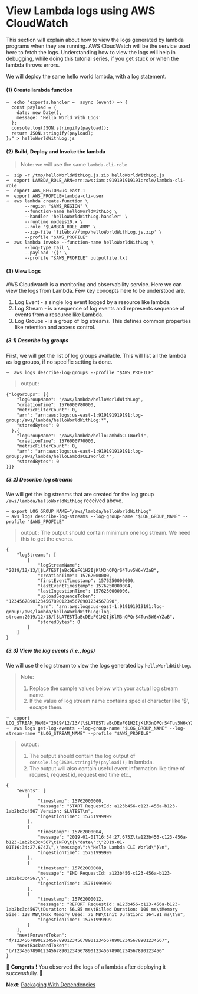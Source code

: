 # View Lambda logs using AWS CloudWatch

This section will explain about how to view the logs generated by lambda programs when they are running. AWS CloudWatch 
will be the service used here to fetch the logs. Understanding how to view the logs will help in debugging, while doing
this tutorial series, if you get stuck or when the lambda throws errors.

We will deploy the same hello world lambda, with a log statement.

#### (1) Create lambda function
```
➜  echo "exports.handler =  async (event) => {
  const payload = {
    date: new Date(),
    message: 'Hello World With Logs'
  };
  console.log(JSON.stringify(payload));
  return JSON.stringify(payload);
};" > helloWorldWithLog.js
```

#### (2) Build, Deploy and Invoke the lambda
> Note: we will use the same `lambda-cli-role`

```
➜  zip -r /tmp/helloWorldWithLog.js.zip helloWorldWithLog.js
➜  export LAMBDA_ROLE_ARN=arn:aws:iam::919191919191:role/lambda-cli-role
➜  export AWS_REGION=us-east-1
➜  export AWS_PROFILE=lambda-cli-user
➜  aws lambda create-function \
       --region "$AWS_REGION" \
       --function-name helloWorldWithLog \
       --handler 'helloWorldWithLog.handler' \
       --runtime nodejs10.x \
       --role "$LAMBDA_ROLE_ARN" \
       --zip-file 'fileb:///tmp/helloWorldWithLog.js.zip' \
       --profile "$AWS_PROFILE"
➜  aws lambda invoke --function-name helloWorldWithLog \
       --log-type Tail \
       --payload '{}' \
       --profile "$AWS_PROFILE" outputfile.txt
```
#### (3) View Logs
AWS Cloudwatch is a monitoring and observability service. Here we can view the logs from Lambda. Few key concepts
here to be understood are, 
1. Log Event -  a single log event logged by a resource like lambda. 
2. Log Stream - is a sequence of log events and represents sequence of events from a resource like Lambda.
3. Log Groups - is a group of log streams. This defines common properties like retention and access control.

##### (3.1) Describe log groups
First, we will get the list of log groups available. This will list all the lambda as log groups, if no specific 
setting is done.  

```
➜  aws logs describe-log-groups --profile "$AWS_PROFILE"
```
> output :
```
{"logGroups": [{
    "logGroupName": "/aws/lambda/helloWorldWithLog",
    "creationTime": 1576000780000,
    "metricFilterCount": 0,
    "arn": "arn:aws:logs:us-east-1:919191919191:log-group:/aws/lambda/helloWorldWithLog:*",
    "storedBytes": 0
  },{
    "logGroupName": "/aws/lambda/helloLambdaCLIWorld",
    "creationTime": 1576000770000,
    "metricFilterCount": 0,
    "arn": "arn:aws:logs:us-east-1:919191919191:log-group:/aws/lambda/helloLambdaCLIWorld:*",
    "storedBytes": 0
}]}
```
##### (3.2) Describe log streams
We will get the log streams that are created for the log group `/aws/lambda/helloWorldWithLog` received above.

```
➜ export LOG_GROUP_NAME="/aws/lambda/helloWorldWithLog"
➜ aws logs describe-log-streams --log-group-name "$LOG_GROUP_NAME" --profile "$AWS_PROFILE"  
```
> output : The output should contain minimum one log stream. We need this to get the events.
```
{
    "logStreams": [
        {
            "logStreamName": "2019/12/13/[$LATEST]aBcDEeFG1H2IjKlM3nOPQrS4Tuv5W6xYZaB",
            "creationTime": 15762000000,
            "firstEventTimestamp": 1576250000000,
            "lastEventTimestamp": 1576250000004,
            "lastIngestionTime": 1576250000006,
            "uploadSequenceToken": "1234567890123456789012345678901234567890",
            "arn": "arn:aws:logs:us-east-1:919191919191:log-group:/aws/lambda/helloWorldWithLog:log-stream:2019/12/13/[$LATEST]aBcDEeFG1H2IjKlM3nOPQrS4Tuv5W6xYZaB",
            "storedBytes": 0
        }
    ]
}
```
##### (3.3) View the log events (i.e., logs)
We will use the log stream to view the logs generated by `helloWorldWithLog`.
> Note: 
>1. Replace the sample values below with your actual log stream name.
>2. If the value of log stream name contains special character like '$', escape them.

```
➜  export LOG_STREAM_NAME="2019/12/13/[\$LATEST]aBcDEeFG1H2IjKlM3nOPQrS4Tuv5W6xYZaB"
➜  aws logs get-log-events --log-group-name "$LOG_GROUP_NAME" --log-stream-name "$LOG_STREAM_NAME" --profile "$AWS_PROFILE"
```
> output : 
>1. The output should contain the log output of `console.log(JSON.stringify(payload));` in lambda.
>2. The output will also contain useful event information like time of request, request id, request end time etc.,

```
{
    "events": [
        {
            "timestamp": 15762000000,
            "message": "START RequestId: a123b456-c123-456a-b123-1ab2bc3c4567 Version: $LATEST\n",
            "ingestionTime": 15761999999
        },
        {
            "timestamp": 15762000004,
            "message": "2019-01-01T16:34:27.675Z\ta123b456-c123-456a-b123-1ab2bc3c4567\tINFO\t{\"date\":\"2019-01-01T16:34:27.674Z\",\"message\":\"Hello Lambda CLI World\"}\n",
            "ingestionTime": 15761999999
        },
        {
            "timestamp": 15762000008,
            "message": "END RequestId: a123b456-c123-456a-b123-1ab2bc3c4567\n",
            "ingestionTime": 15761999999
        },
        {
            "timestamp": 15762000012,
            "message": "REPORT RequestId: a123b456-c123-456a-b123-1ab2bc3c4567\tDuration: 56.85 ms\tBilled Duration: 100 ms\tMemory Size: 128 MB\tMax Memory Used: 76 MB\tInit Duration: 164.81 ms\t\n",
            "ingestionTime": 15761999999
        }
    ],
    "nextForwardToken": "f/123456789012345678901234567890123456789012345678901234567",
    "nextBackwardToken": "b/12345678901234567890123456789012345678901234567890123456"
}
```

🏁 **Congrats !** You observed the logs of a lambda after deploying it successfully. 🏁

**Next**: [Packaging With Dependencies](05-packaging-lambda-with-dependencies.md)
 
